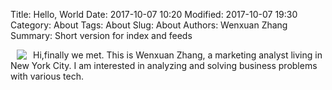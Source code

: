 Title: Hello, World
Date: 2017-10-07 10:20
Modified: 2017-10-07 19:30
Category: About
Tags: About
Slug: About
Authors: Wenxuan Zhang
Summary: Short version for index and feeds

<img style="float:left; padding-left:10px;padding-right:10px" src="|filename|/images/wtc.jpg" />



Hi,finally we met. This is Wenxuan Zhang, a marketing analyst living in New York City. I am interested in analyzing and solving business problems with various tech. 
